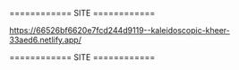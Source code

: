 ============ SITE ============

https://66526bf6620e7fcd244d9119--kaleidoscopic-kheer-33aed6.netlify.app/


============ SITE ============